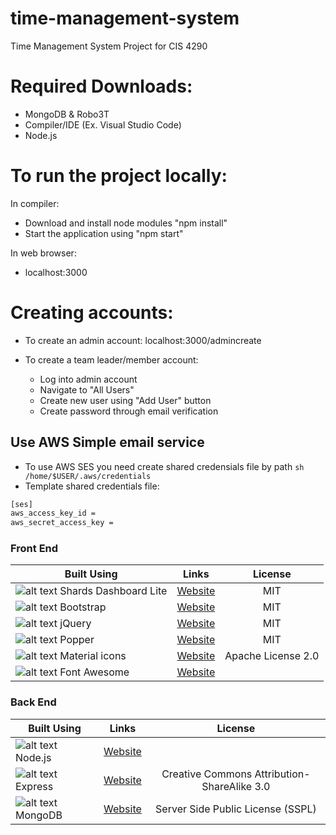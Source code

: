 # time-management-system
Time Management System Project for CIS 4290

# Required Downloads:
- MongoDB & Robo3T
- Compiler/IDE (Ex. Visual Studio Code)
- Node.js

# To run the project locally:

In compiler:
- Download and install node modules "npm install"
- Start the application using "npm start"

In web browser:
- localhost:3000

# Creating accounts:
- To create an admin account: localhost:3000/admincreate

- To create a team leader/member account:
  + Log into admin account
  + Navigate to "All Users"
  + Create new user using "Add User" button
  + Create password through email verification

## Use AWS Simple email service
- To use AWS SES you need create shared credensials file by path ``sh /home/$USER/.aws/credentials``
- Template shared credentials file:
```sh
[ses]
aws_access_key_id =
aws_secret_access_key =
```

### Front End

|Built Using|Links|License|
|-------------|:-------------:|:-----:|
|![alt text](https://designrevision.com/favicons/favicon-32x32.png "Shards Dashboard Lite") Shards Dashboard Lite|[Website](https://designrevision.com/docs/shards-dashboard-lite/)|MIT|
|![alt text](https://getbootstrap.com/docs/4.3/assets/img/favicons/favicon-32x32.png "Bootstrap") Bootstrap|[Website](https://getbootstrap.com/)|MIT|
|![alt text](https://www.iconfinder.com/icons/252091/download/png/32 "jQuery") jQuery|[Website](https://jquery.com/)|MIT|
|![alt text](https://popper.js.org/favicon-32x32.png "Popper") Popper|[Website](https://popper.js.org/)|MIT|
|![alt text](https://material.io/favicon.ico "Material icons") Material icons|[Website](https://material.io/tools/icons/?style=baseline)|Apache License 2.0|
|![alt text](https://fontawesome.com/images/favicons/favicon-32x32.png "Font Awesome") Font Awesome|[Website](https://fontawesome.com/)||

### Back End

|Built Using|Links|License|
|-------------|:-------------:|:-----:|
|![alt text](https://nodejs.org/static/favicon.png "Node.js") Node.js|[Website](https://nodejs.org/en/)||
|![alt text](https://expressjs.com/images/favicon.png "Express") Express|[Website](https://expressjs.com/)|Creative Commons Attribution-ShareAlike 3.0|
|![alt text](https://www.mongodb.com/assets/images/global/favicon.ico "MongoDB") MongoDB|[Website](https://www.mongodb.com/)|Server Side Public License (SSPL)|
